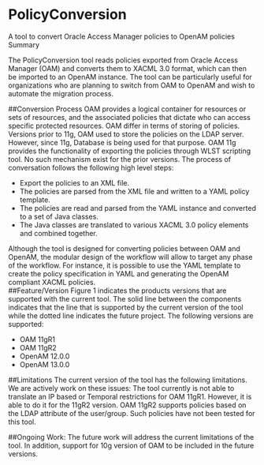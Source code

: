 # PolicyConversion
A tool to convert Oracle Access Manager policies to OpenAM policies
Summary

The PolicyConversion tool reads policies exported from Oracle Access Manager (OAM) and converts them to XACML 3.0 format, which can then be imported to an OpenAM instance. The tool can be particularly useful for organizations who are planning to switch from OAM to OpenAM and wish to automate the migration process. 

##Conversion Process
OAM provides a logical container for resources or sets of resources, and the associated policies that dictate who can access specific protected resources. OAM differ in terms of storing of policies.  Versions prior to 11g, OAM used to store the policies on the LDAP server. However, since 11g, Database is being used for that purpose. OAM 11g provides the functionality of exporting the policies through WLST scripting tool. No such mechanism exist for the prior versions. The process of conversation follows the following high level steps:

 - Export the policies to an XML file.
 - The policies are parsed from the XML file and written to a YAML policy template.
 - The policies are read and parsed from the YAML instance and converted to a set of Java classes. 
 - The Java classes are translated to various XACML 3.0 policy elements and combined together. 
 
Although the tool is designed for converting policies between OAM and OpenAM, the modular design of the workflow will allow to target any phase of the workflow. For instance, it is possible to use the YAML template to create the policy specification in YAML and generating the OpenAM compliant XACML policies.  
##Feature/Version
Figure 1 indicates the products versions that are supported with the current tool. The solid line between the components indicates that the line that is supported by the current version of the tool while the dotted line indicates the future project. The following versions are supported:
 - OAM 11gR1
 - OAM 11gR2
 - OpenAM 12.0.0
 - OpenAM 13.0.0

##Limitations
The current version of the tool has the following limitations. We are actively work on these issues: 
The tool currently is not able to translate an IP based or Temporal restrictions for OAM 11gR1. However, it is able to do it for the 11gR2 version. 
OAM 11gR2 supports policies based on the LDAP attribute of the user/group. Such policies have not been tested for this tool. 

##Ongoing Work:
The future work will address the current limitations of the tool. In addition, support for 10g version of OAM to be included in the future versions. 



